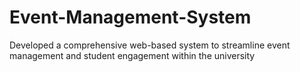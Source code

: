 # Event-Management-System
Developed a comprehensive web-based system to streamline event management and student engagement within the university
